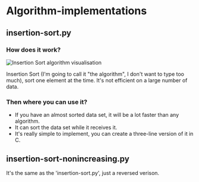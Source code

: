 # Algorithm-implementations

## insertion-sort.py
### How does it work?
![Insertion Sort algorithm visualisation](https://upload.wikimedia.org/wikipedia/commons/4/42/Insertion_sort.gif)

Insertion Sort (I'm going to call it "the algorithm", I don't want to type too much), sort one element at the time. It's not efficient on a large number of data.
### Then where you can use it?
* If you have an almost sorted data set, it will be a lot faster than any algorithm.
* It can sort the data set while it receives it.
* It's really simple to implement, you can create a three-line version of it in C.

## insertion-sort-nonincreasing.py
It's the same as the 'insertion-sort.py', just a reversed verison.

